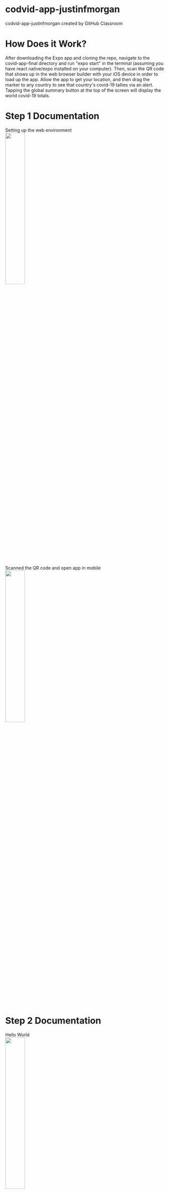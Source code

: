 # codvid-app-justinfmorgan
codvid-app-justinfmorgan created by GitHub Classroom

# How Does it Work?
After downloading the Expo app and cloning the repo, navigate to the covid-app-final directory and run "expo start" in the terminal (assuming you have react native/expo installed on your computer). Then, scan the QR code that shows up in the web browser builder with your iOS device in order to load up the app. Allow the app to get your location, and then drag the marker to any country to see that country's covid-19 tallies via an alert. Tapping the global summary button at the top of the screen will display the world covid-19 totals.

# Step 1 Documentation
Setting up the web environment
<br/>
<img src="./images/Step_1_Web.png" width="35%" />
<br/>
Scanned the QR code and open app in mobile
<br/>
<img src="./images/Step_1_ios.PNG" width="35%" />

# Step 2 Documentation
Hello World
<br/>
<img src="./images/step_2_web.png" width="35%" />
<br/>
<img src="./images/step_2_ios.jpeg" width="35%" />

# Step 3 Documentation
Displaying a marker on a map
<br/>
<img src="./images/Step_3.PNG" width="35%" />
<br/>

# Step 4 Documenation
Displaying Covid data within the app via an alert.
<br/>
<img src="./images/Step_4.PNG" width="35%" />
<br/>

# Step 5 Documentation (So far)
Displaying total confirmed cases using an alert upon completing dragging of marker to a country on the map.
<br/>
<img src="./images/Step_5_2.PNG" width="35%" />
<br/>
<img src="./images/Step_5.PNG" width="35%" />
<br/>
Displaying more data per country
<br/>
<img src="./images/Step_5_3.PNG" width="35%" />
<br/>
Implemented global summary button for displaying world totals.
<br/>
<img src="./images/Step_5_4.PNG" width="35%" />
<br/>
<img src="./images/Step_5_5.PNG" width="35%" />
